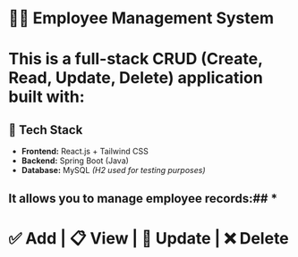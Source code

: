 # 🧑‍💼 Employee Management System
# This is a full-stack CRUD (Create, Read, Update, Delete) application built with:

## 🚀 Tech Stack
- **Frontend:** React.js + Tailwind CSS  
- **Backend:** Spring Boot (Java)  
- **Database:** MySQL *(H2 used for testing purposes)*

## It allows you to manage employee records:## *
# ✅ Add | 📋 View | 📝 Update | ❌ Delete

